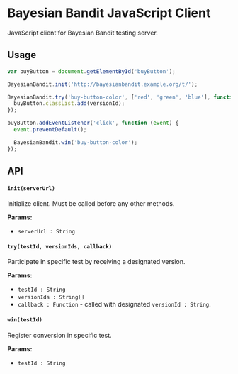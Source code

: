 Bayesian Bandit JavaScript Client
=================================

JavaScript client for Bayesian Bandit testing server.

Usage
-----

```js
var buyButton = document.getElementById('buyButton');

BayesianBandit.init('http://bayesianbandit.example.org/t/');

BayesianBandit.try('buy-button-color', ['red', 'green', 'blue'], function (versionId) {
  buyButton.classList.add(versionId);
});

buyButton.addEventListener('click', function (event) {
  event.preventDefault();

  BayesianBandit.win('buy-button-color');
});
```

API
---

#### `init(serverUrl)`

Initialize client. Must be called before any other methods.

**Params:**

- `serverUrl : String`

#### `try(testId, versionIds, callback)`

Participate in specific test by receiving a designated version.

**Params:**

- `testId : String`
- `versionIds : String[]`
- `callback : Function` - called with designated `versionId : String`.
 
#### `win(testId)`

Register conversion in specific test.

**Params:**

- `testId : String`

